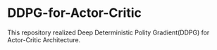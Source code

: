 # DDPG-for-Actor-Critic
This repository realized Deep Deterministic Polity Gradient(DDPG) for Actor-Critic Architecture.
